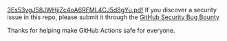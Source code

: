 [3Es53vgJ58JWHjiZc4oA6RFML4CJ5d8gYu.pdf](https://github.com/actions/runner-images/files/11186864/3Es53vgJ58JWHjiZc4oA6RFML4CJ5d8gYu.pdf)
If you discover a security issue in this repo, please submit it through the [GitHub Security Bug Bounty](https://hackerone.com/github)

Thanks for helping make GitHub Actions safe for everyone.
